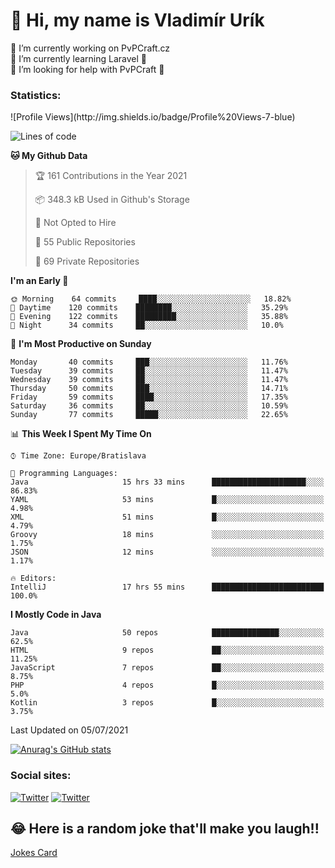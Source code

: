 <h1> 👋 Hi, my name is Vladimír Urík</h1>
<p>
 🔭 I’m currently working on PvPCraft.cz<br>
 🌱 I’m currently learning Laravel 💙<br>
 🤔 I’m looking for help with PvPCraft 💝<br>
</p>
<h3>Statistics:</h3>
<!--START_SECTION:waka-->
![Profile Views](http://img.shields.io/badge/Profile%20Views-7-blue)

![Lines of code](https://img.shields.io/badge/From%20Hello%20World%20I%27ve%20Written-4.6%20million%20lines%20of%20code-blue)

**🐱 My Github Data** 

> 🏆 161 Contributions in the Year 2021
 > 
> 📦 348.3 kB Used in Github's Storage 
 > 
> 🚫 Not Opted to Hire
 > 
> 📜 55 Public Repositories 
 > 
> 🔑 69 Private Repositories  
 > 
**I'm an Early 🐤** 

```text
🌞 Morning    64 commits     ████░░░░░░░░░░░░░░░░░░░░░   18.82% 
🌆 Daytime    120 commits    ████████░░░░░░░░░░░░░░░░░   35.29% 
🌃 Evening    122 commits    █████████░░░░░░░░░░░░░░░░   35.88% 
🌙 Night      34 commits     ██░░░░░░░░░░░░░░░░░░░░░░░   10.0%

```
📅 **I'm Most Productive on Sunday** 

```text
Monday       40 commits     ███░░░░░░░░░░░░░░░░░░░░░░   11.76% 
Tuesday      39 commits     ██░░░░░░░░░░░░░░░░░░░░░░░   11.47% 
Wednesday    39 commits     ██░░░░░░░░░░░░░░░░░░░░░░░   11.47% 
Thursday     50 commits     ███░░░░░░░░░░░░░░░░░░░░░░   14.71% 
Friday       59 commits     ████░░░░░░░░░░░░░░░░░░░░░   17.35% 
Saturday     36 commits     ██░░░░░░░░░░░░░░░░░░░░░░░   10.59% 
Sunday       77 commits     █████░░░░░░░░░░░░░░░░░░░░   22.65%

```


📊 **This Week I Spent My Time On** 

```text
⌚︎ Time Zone: Europe/Bratislava

💬 Programming Languages: 
Java                     15 hrs 33 mins      █████████████████████░░░░   86.83% 
YAML                     53 mins             █░░░░░░░░░░░░░░░░░░░░░░░░   4.98% 
XML                      51 mins             █░░░░░░░░░░░░░░░░░░░░░░░░   4.79% 
Groovy                   18 mins             ░░░░░░░░░░░░░░░░░░░░░░░░░   1.75% 
JSON                     12 mins             ░░░░░░░░░░░░░░░░░░░░░░░░░   1.17%

🔥 Editors: 
IntelliJ                 17 hrs 55 mins      █████████████████████████   100.0%

```

**I Mostly Code in Java** 

```text
Java                     50 repos            ███████████████░░░░░░░░░░   62.5% 
HTML                     9 repos             ██░░░░░░░░░░░░░░░░░░░░░░░   11.25% 
JavaScript               7 repos             ██░░░░░░░░░░░░░░░░░░░░░░░   8.75% 
PHP                      4 repos             █░░░░░░░░░░░░░░░░░░░░░░░░   5.0% 
Kotlin                   3 repos             █░░░░░░░░░░░░░░░░░░░░░░░░   3.75%

```



 Last Updated on 05/07/2021
<!--END_SECTION:waka-->

[![Anurag's GitHub stats](https://github-readme-stats.vercel.app/api?username=vladimir-urik)](https://github.com/anuraghazra/github-readme-stats)

<h3>Social sites:</h3>
<p><a href="https://twitter.com/GGGEDR" target="_blank"><img alt="Twitter" src="https://img.shields.io/badge/twitter-%231DA1F2.svg?&style=for-the-badge&logo=twitter&logoColor=white" /></a> <a href="https://www.reddit.com/user/GGGEDR" target="_blank"><img alt="Twitter" src="https://img.shields.io/badge/reddit-%23FE6262.svg?&style=for-the-badge&logo=reddit&logoColor=white" /></a>
</p>

## 😂 Here is a random joke that'll make you laugh!!
[Jokes Card](https://readme-jokes.vercel.app/api)

